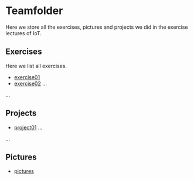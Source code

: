 # Teamfolder

Here we store all the exercises, pictures and projects we did in the exercise lectures of IoT.

## Exercises

Here we list all exercises.

- [exercise01][1]
- [exercise02][2]
...

[1]: /TeamTwo/exercises/exercise01
[2]: /TeamTwo/exercises/exercise02
...

## Projects

- [project01][7]
...

[7]: /Teamfolder/project
...

## Pictures

- [pictures](/Teamfolder/pictures)

